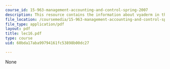```yaml
---
course_id: 15-963-management-accounting-and-control-spring-2007
description: This resource contains the information about vyaderm in this course.
file_location: /coursemedia/15-963-management-accounting-and-control-spring-2007/60bda17aba99794161fc53898b00dc27_lec16.pdf
file_type: application/pdf
layout: pdf
title: lec16.pdf
type: course
uid: 60bda17aba99794161fc53898b00dc27

---
```

None